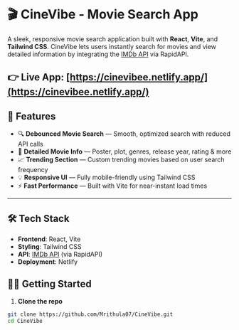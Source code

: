 # 🎬 CineVibe - Movie Search App

A sleek, responsive movie search application built with **React**, **Vite**, and **Tailwind CSS**. CineVibe lets users instantly search for movies and view detailed information by integrating the [IMDb API](https://rapidapi.com/octopusteam-octopusteam-default/api/imdb236) via RapidAPI.

👉 **Live App**: [https://cinevibee.netlify.app/](https://cinevibee.netlify.app/)  
---

## 🚀 Features

- 🔍 **Debounced Movie Search** — Smooth, optimized search with reduced API calls
- 🎥 **Detailed Movie Info** — Poster, plot, genres, release year, rating & more
- 📈 **Trending Section** — Custom trending movies based on user search frequency
- 💡 **Responsive UI** — Fully mobile-friendly using Tailwind CSS
- ⚡ **Fast Performance** — Built with Vite for near-instant load times

---

## 🛠️ Tech Stack

- **Frontend**: React, Vite
- **Styling**: Tailwind CSS
- **API**: [IMDb API](https://rapidapi.com/octopusteam-octopusteam-default/api/imdb236) (via RapidAPI)
- **Deployment**: Netlify


## 🧑‍💻 Getting Started

1. **Clone the repo**

```bash
git clone https://github.com/Mrithula07/CineVibe.git
cd CineVibe
